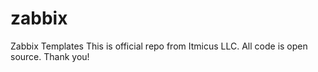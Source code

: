 # zabbix
Zabbix Templates
This is official repo from Itmicus LLC.
All code is open source.
Thank you!